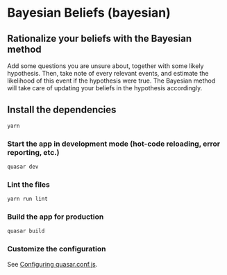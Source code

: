 # Bayesian Beliefs (bayesian)

## Rationalize your beliefs with the Bayesian method

Add some questions you are unsure about, together with some likely hypothesis.
Then, take note of every relevant events, and estimate the likelihood of this event if the hypothesis were true.
The Bayesian method will take care of updating your beliefs in the hypothesis accordingly.


## Install the dependencies
```bash
yarn
```

### Start the app in development mode (hot-code reloading, error reporting, etc.)
```bash
quasar dev
```

### Lint the files
```bash
yarn run lint
```

### Build the app for production
```bash
quasar build
```

### Customize the configuration
See [Configuring quasar.conf.js](https://quasar.dev/quasar-cli/quasar-conf-js).
